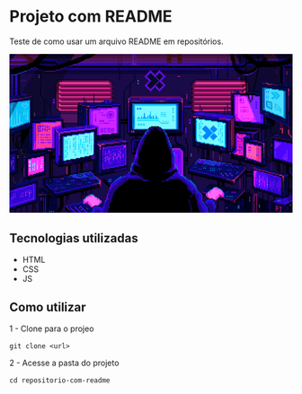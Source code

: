 # Projeto com README
Teste de como usar um  arquivo README em repositórios.

[<img src="./coding.gif" alt="Gif ilustrativo de um programador" title="Google">](https://google.com)

## Tecnologias utilizadas
- HTML
- CSS
- JS

## Como utilizar
1 - Clone para o projeo
```
git clone <url>
```

2 - Acesse a pasta do projeto
```
cd repositorio-com-readme
```